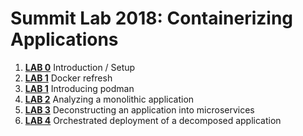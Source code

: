 # Summit Lab 2018: Containerizing Applications

1. **[LAB 0](labs/lab0/chapter0.md)** Introduction / Setup
1. **[LAB 1](labs/lab1/chapter1.md)** Docker refresh
1. **[LAB 1](labs/lab1/chapter1.md)** Introducing podman
1. **[LAB 2](labs/lab2/chapter2.md)** Analyzing a monolithic application
1. **[LAB 3](labs/lab3/chapter3.md)** Deconstructing an application into microservices
1. **[LAB 4](labs/lab4/chapter4.md)** Orchestrated deployment of a decomposed application
